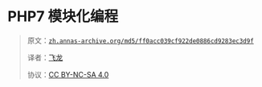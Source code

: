 # PHP7 模块化编程

> 原文：[`zh.annas-archive.org/md5/ff0acc039cf922de0886cd9283ec3d9f`](https://zh.annas-archive.org/md5/ff0acc039cf922de0886cd9283ec3d9f)
> 
> 译者：[飞龙](https://github.com/wizardforcel)
> 
> 协议：[CC BY-NC-SA 4.0](http://creativecommons.org/licenses/by-nc-sa/4.0/)